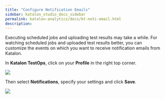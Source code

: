 ```yaml
---
title: "Configure Notification Emails" 
sidebar: katalon_studio_docs_sidebar
permalink: katalon-analytics/docs/kt-noti-email.html
description: 
---
```


Executing scheduled jobs and uploading test results may take a while. For watching scheduled jobs and uploaded test results better, you can customize the events on which you want to receive notification emails from Katalon.

In **Katalon TestOps**, click on your **Profile** in the right top corner.

![](https://github.com/katalon-studio/docs-images/raw/master/katalon-analytics/docs/configure-notification-emails/1-your-profile.png)

Then select **Notifications**, specify your settings and click **Save**.

![](https://github.com/katalon-studio/docs-images/raw/master/katalon-analytics/docs/configure-notification-emails/2-notification.png)
